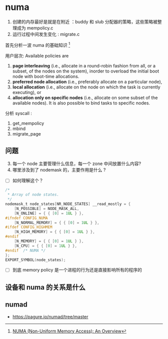 # numa
1. 创建的内存最好是就是在附近 ：buddy 和 slub 分配器的策略，这些策略被整理成为 mempolicy.c
2. 运行过程中间发生变化 : migrate.c

首先分析一波 numa 的基础知识 [^6]

用户层次:
Available policies are
1. **page interleaving** (i.e., allocate in a round-robin fashion from all, or a subset, of the nodes on the system), inorder to overload the initial boot node with boot-time allocations.
2. **preferred node allocation** (i.e., preferably allocate on a particular node),
3. **local allocation** (i.e., allocate on the node on which the task is currently executing), or
4. **allocation only on specific nodes** (i.e., allocate on some subset of the available nodes).  It is also possible to bind tasks to specific nodes.

分析 syscall :
1. get_mempolicy
2. mbind
3. migrate_page



## 问题
3. 每一个 node 主要管理什么信息，每一个 zone 中间放置什么内容?
4. 哪里涉及到了 nodemask 的，主要作用是什么 ?

- [ ] 如何理解这个？
```c
/*
 * Array of node states.
 */
nodemask_t node_states[NR_NODE_STATES] __read_mostly = {
	[N_POSSIBLE] = NODE_MASK_ALL,
	[N_ONLINE] = { { [0] = 1UL } },
#ifndef CONFIG_NUMA
	[N_NORMAL_MEMORY] = { { [0] = 1UL } },
#ifdef CONFIG_HIGHMEM
	[N_HIGH_MEMORY] = { { [0] = 1UL } },
#endif
	[N_MEMORY] = { { [0] = 1UL } },
	[N_CPU] = { { [0] = 1UL } },
#endif	/* NUMA */
};
EXPORT_SYMBOL(node_states);
```
- [ ] 到底 memory policy 是一个进程的行为还是直接影响所有的程序的

## 设备和 numa 的关系是什么

## numad
- https://pagure.io/numad/tree/master

[^6]: [NUMA (Non-Uniform Memory Access): An Overview](https://queue.acm.org/detail.cfm?id=2513149)
[^7]: [kernel doc : numa memory policy](https://www.kernel.org/doc/html/latest/admin-guide/mm/numa_memory_policy.html)
